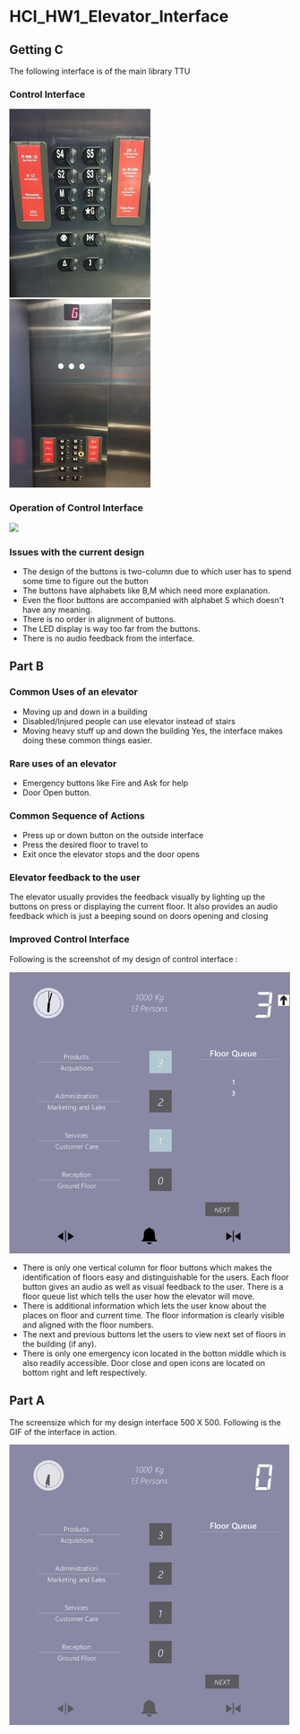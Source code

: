 # HCI_HW1_Elevator_Interface

## Getting C
The following interface is of the main library TTU

### Control Interface 

![](image0.jpeg)  ![](image1.jpeg) 

### Operation of Control Interface 

![](gif_image_library.gif)

### Issues with the current design

- The design of the buttons is two-column due to which user has to spend some time to figure out the button
- The buttons have alphabets like B,M which need more explanation.
- Even the floor buttons are accompanied with alphabet S which doesn't have any meaning.
- There is no order in alignment of buttons.
- The LED display is way too far from the buttons.
- There is no audio feedback from the interface.

## Part B

### Common Uses of an elevator

- Moving up and down in a building
- Disabled/Injured people can use elevator instead of stairs
- Moving heavy stuff up and down the building 
Yes, the interface makes doing these common things easier.

### Rare uses of an elevator
- Emergency buttons like Fire and Ask for help
- Door Open button.

### Common Sequence of Actions

- Press up or down button on the outside interface
- Press the desired floor to travel to
- Exit once the elevator stops and the door opens

### Elevator feedback to the user
The elevator usually provides the feedback visually by lighting up the buttons on press or displaying the current floor. It also provides an audio feedback which is just a beeping sound on doors opening and closing

### Improved Control Interface
Following is the screenshot of my design of control interface :

![](design_sketch.JPG)

- There is only one vertical column for floor buttons which makes the identification of floors easy and distinguishable for the users. Each floor button gives an audio as well as visual feedback to the user. There is a floor queue list which tells the user how the elevator will move.
- There is additional information which lets the user know about the places on floor and current time. The floor information is clearly visible and aligned with the floor numbers.
- The next and previous buttons let the users to view next set of floors in the building (if any).
- There is only one emergency icon located in the botton middle which is also readily accessible. Door close and open icons are located on bottom right and left respectively.

## Part A

The screensize which for my design interface 500 X 500. Following is the GIF of the interface in action.

![](hw1.tiwari.gif)
